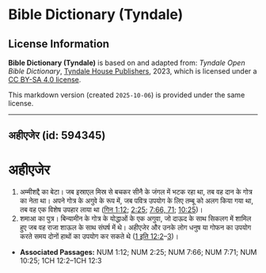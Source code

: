 # Bible Dictionary (Tyndale)

## License Information

**Bible Dictionary (Tyndale)** is based on and adapted from: _Tyndale Open Bible Dictionary_, [Tyndale House Publishers](https://tyndaleopenresources.com/), 2023, which is licensed under a [CC BY-SA 4.0 license](https://creativecommons.org/licenses/by-sa/4.0/legalcode.en).

This markdown version (created `2025-10-06`) is provided under the same license.



--------------------------------

## अहीएजेर (id: 594345)

अहीएजेर
=======

1. अम्मीशद्दै का बेटा। जब इस्राएल मिस्र से बचकर सीनै के जंगल में भटक रहा था, तब वह दान के गोत्र का नेता था। अपने गोत्र के अगुवे के रूप में, जब पवित्र उपयोग के लिए तम्बू को अलग किया गया था, तब वह एक विशेष उपहार लाया था ([गिन 1:12](https://ref.ly/Num1:12); [2:25](https://ref.ly/Num2:25); [7:66, 71](https://ref.ly/Num7:66,Num7:71); [10:25](https://ref.ly/Num10:25))।
2. शमाआ का पुत्र। बिन्यामीन के गोत्र के योद्धाओं के एक अगुवा, जो दाऊद के साथ सिकलग में शामिल हुए जब वह राजा शाऊल के साथ संघर्ष में थे। अहीएजेर और उनके लोग धनुष या गोफन का उपयोग करते समय दोनों हाथों का उपयोग कर सकते थे ([1 इति 12:2](https://ref.ly/1Chr12:2-1Chr12:3)–[3](https://ref.ly/1Chr12:2-1Chr12:3))।

* **Associated Passages:** NUM 1:12; NUM 2:25; NUM 7:66; NUM 7:71; NUM 10:25; 1CH 12:2–1CH 12:3


